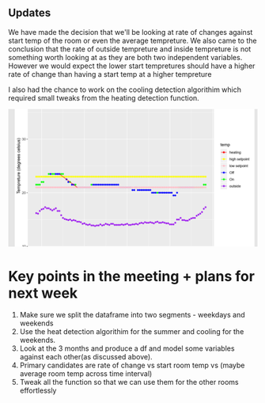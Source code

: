 ## Updates

We have made the decision that we'll be looking at rate of changes against start temp of the room or even the average tempreture.
We also came to the conclusion that the rate of outside tempreture and inside tempreture is not something worth looking at as they are both two
independent variables. However we would expect the lower start tempretures should have a higher rate of change than having a start temp
at a higher tempreture

I also had the chance to work on the cooling detection algorithim which required small tweaks from the heating detection function.

![AC Cooling](plots/cooling.PNG)

# Key points in the meeting + plans for next week

1. Make sure we split the dataframe into two segments - weekdays and weekends 
2. Use the heat detection algorithim for the summer and cooling for the weekends.
3. Look at the 3 months and produce a df and model some variables against each other(as discussed above). 
4. Primary candidates are rate of change vs start room temp vs (maybe average room temp across time interval)
4. Tweak all the function so that we can use them for the other rooms effortlessly



